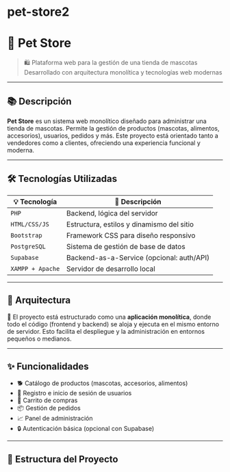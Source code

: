 # pet-store2
# 🐾 Pet Store

> 🛍️ Plataforma web para la gestión de una tienda de mascotas  
> Desarrollado con arquitectura monolítica y tecnologías web modernas

---

## 📚 Descripción

**Pet Store** es un sistema web monolítico diseñado para administrar una tienda de mascotas. Permite la gestión de productos (mascotas, alimentos, accesorios), usuarios, pedidos y más. Este proyecto está orientado tanto a vendedores como a clientes, ofreciendo una experiencia funcional y moderna.

---

## 🛠️ Tecnologías Utilizadas

| 💡 Tecnología   | 🧩 Descripción                              |
|----------------|---------------------------------------------|
| `PHP`          | Backend, lógica del servidor                |
| `HTML/CSS/JS`  | Estructura, estilos y dinamismo del sitio   |
| `Bootstrap`    | Framework CSS para diseño responsivo        |
| `PostgreSQL`   | Sistema de gestión de base de datos         |
| `Supabase`     | Backend-as-a-Service (opcional: auth/API)   |
| `XAMPP + Apache`| Servidor de desarrollo local                |

---

## 🧱 Arquitectura

🔧 El proyecto está estructurado como una **aplicación monolítica**, donde todo el código (frontend y backend) se aloja y ejecuta en el mismo entorno de servidor. Esto facilita el despliegue y la administración en entornos pequeños o medianos.

---

## ✨ Funcionalidades

- 🐕 Catálogo de productos (mascotas, accesorios, alimentos)
- 👤 Registro e inicio de sesión de usuarios
- 🛒 Carrito de compras
- 📦 Gestión de pedidos
- 📈 Panel de administración
- 🔒 Autenticación básica (opcional con Supabase)

---

## 📁 Estructura del Proyecto


